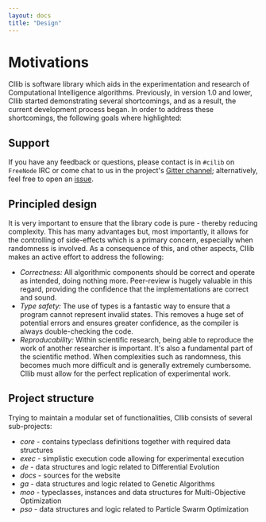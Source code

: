 ```yaml
---
layout: docs
title: "Design"
---
```


# Motivations

CIlib is software library which aids in the experimentation and research of
Computational Intelligence algorithms. Previously, in version 1.0 and lower,
CIlib started demonstrating several shortcomings, and as a result, the current
development process began. In order to address these shortcomings, the
following goals where highlighted:

## Support

If you have any feedback or questions, please contact is in ``#cilib`` on
``FreeNode`` IRC or come chat to us in the project's
[Gitter channel](https://gitter.im/cirg-up/cilib); alternatively, feel free
to open an [issue](https://github.com/cirg-up/cilib/issues).

## Principled design

It is very important to ensure that the library code is pure - thereby
reducing complexity. This has many advantages but, most importantly, it
allows for the controlling of side-effects which is a primary concern,
especially when randomness is involved. As a consequence of this, and
other aspects, CIlib makes an active effort to address the following:

- *Correctness:* All algorithmic components should be correct and
  operate as intended, doing nothing more. Peer-review is hugely valuable
  in this regard, providing the confidence that the implementations are
  correct and sound.
- *Type safety:* The use of types is a fantastic way to ensure that a
  program cannot represent invalid states. This removes a huge set of
  potential errors and ensures greater confidence, as the compiler is
  always double-checking the code.
- *Reproducability:* Within scientific research, being able to reproduce
  the work of another researcher is important. It's also a fundamental
  part of the scientific method. When complexities such as randomness,
  this becomes much more difficult and is generally extremely cumbersome.
  CIlib must allow for the perfect replication of experimental work.

## Project structure

Trying to maintain a modular set of functionalities, CIlib consists of
several sub-projects:

* *core* - contains typeclass definitions together with required data structures
* *exec* - simplistic execution code allowing for experimental execution
* *de* - data structures and logic related to Differential Evolution
* *docs* - sources for the website
* *ga* - data structures and logic related to Genetic Algorithms
* *moo* - typeclasses, instances and data structures for Multi-Objective
  Optimization
* *pso* - data structures and logic related to Particle Swarm Optimization


